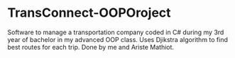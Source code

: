 # TransConnect-OOPOroject
Software to manage a transportation company coded in C# during my 3rd year of bachelor in my advanced OOP class. Uses Djikstra algorithm to find best routes for each trip. Done by me and Ariste Mathiot.
